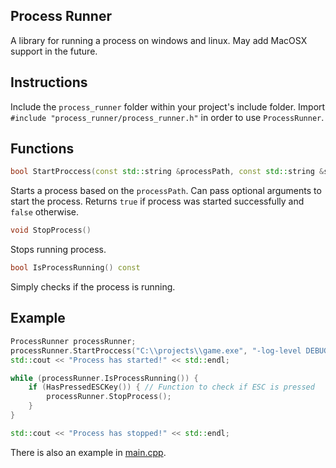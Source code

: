 ## Process Runner

A library for running a process on windows and linux.  May add MacOSX support in the future.

## Instructions

Include the `process_runner` folder within your project's include folder.  Import `#include "process_runner/process_runner.h"` in order to use `ProcessRunner`.

## Functions

```c++
bool StartProccess(const std::string &processPath, const std::string &startArgs = "")
```

Starts a process based on the `processPath`.  Can pass optional arguments to start the process.  Returns `true` if process was started successfully and `false` otherwise.

```c++
void StopProcess()
```

Stops running process.

```c++
bool IsProcessRunning() const
```

Simply checks if the process is running.

## Example

```c++
ProcessRunner processRunner;
processRunner.StartProccess("C:\\projects\\game.exe", "-log-level DEBUG");
std::cout << "Process has started!" << std::endl;

while (processRunner.IsProcessRunning()) {
    if (HasPressedESCKey()) { // Function to check if ESC is pressed
        processRunner.StopProcess();
    }
}

std::cout << "Process has stopped!" << std::endl;
```

There is also an example in [main.cpp](https://github.com/Chukobyte/process-runner/tree/main/src/main.cpp).
